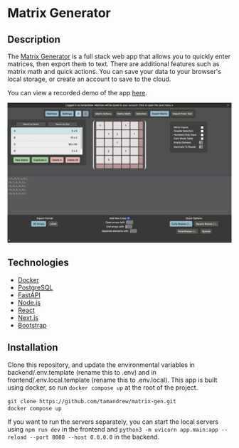 # Matrix Generator

## Description
The [Matrix Generator](https://matrixgen.web.app) is a full stack web app that allows you to quickly enter matrices, then export them to text. There are additional features such as matrix math and quick actions. You can save your data to your browser's local storage, or create an account to save to the cloud. 

You can view a recorded demo of the app [here](https://andrewtam.org/MatrixGenerator).

![Owner View](demo.png)

## Technologies
- [Docker](https://www.docker.com/products/docker-desktop)
- [PostgreSQL](https://www.postgresql.org/download/)
- [FastAPI](https://fastapi.tiangolo.com/tutorial/first-steps/)
- [Node.js](https://nodejs.org/en/download/)
- [React](https://reactjs.org/docs/getting-started.html)
- [Next.js](https://nextjs.org/docs/getting-started)
- [Bootstrap](https://getbootstrap.com/)

## Installation
Clone this repository, and update the environmental variables in backend/.env.template (rename this to .env) and in frontend/.env.local.template (rename this to .env.local). This app is built using docker, so run ```docker compose up``` at the root of the project.

```
git clone https://github.com/tamandrew/matrix-gen.git
docker compose up
```

If you want to run the servers separately, you can start the local servers using ```npm run dev``` in the frontend and ```python3 -m uvicorn app.main:app --reload --port 8080 --host 0.0.0.0``` in the backend.
